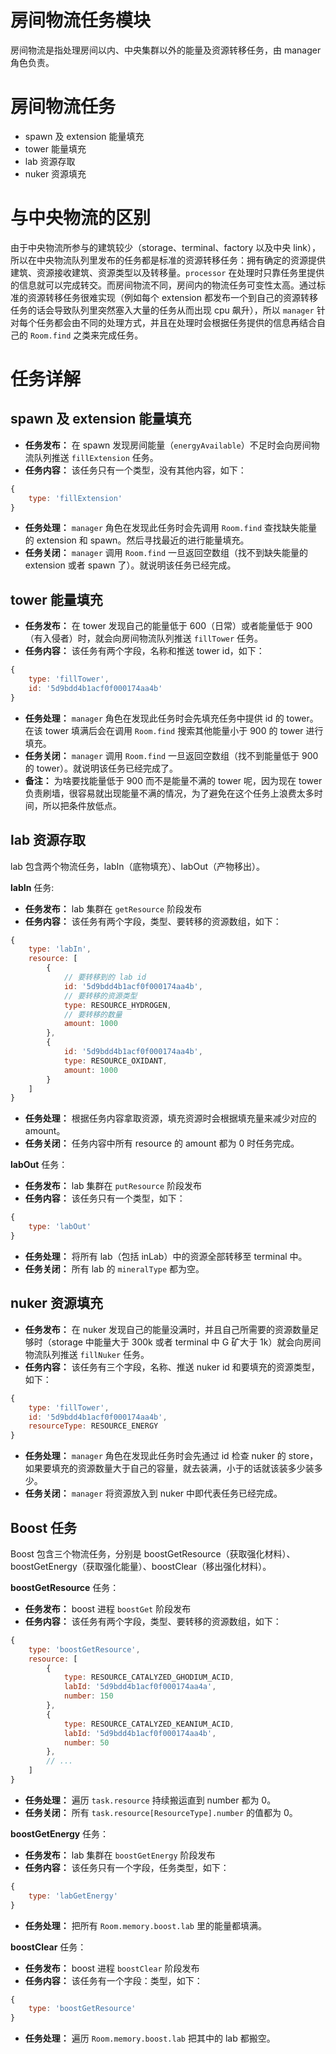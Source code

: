 # 房间物流任务模块

房间物流是指处理房间以内、中央集群以外的能量及资源转移任务，由 manager 角色负责。

# 房间物流任务

- spawn 及 extension 能量填充
- tower 能量填充
- lab 资源存取
- nuker 资源填充

# 与中央物流的区别

由于中央物流所参与的建筑较少（storage、terminal、factory 以及中央 link），所以在中央物流队列里发布的任务都是标准的资源转移任务：拥有确定的资源提供建筑、资源接收建筑、资源类型以及转移量。`processor` 在处理时只靠任务里提供的信息就可以完成转交。而房间物流不同，房间内的物流任务可变性太高。通过标准的资源转移任务很难实现（例如每个 extension 都发布一个到自己的资源转移任务的话会导致队列里突然塞入大量的任务从而出现 cpu 飙升），所以 `manager` 针对每个任务都会由不同的处理方式，并且在处理时会根据任务提供的信息再结合自己的 `Room.find` 之类来完成任务。 

# 任务详解

## spawn 及 extension 能量填充

- **任务发布：** 在 spawn 发现房间能量（`energyAvailable`）不足时会向房间物流队列推送 `fillExtension` 任务。
- **任务内容：** 该任务只有一个类型，没有其他内容，如下：

```js
{
    type: 'fillExtension'
}
```

- **任务处理：** `manager` 角色在发现此任务时会先调用 `Room.find` 查找缺失能量的 extension 和 spawn。然后寻找最近的进行能量填充。
- **任务关闭：** `manager` 调用 `Room.find` 一旦返回空数组（找不到缺失能量的 extension 或者 spawn 了）。就说明该任务已经完成。

## tower 能量填充

- **任务发布：** 在 tower 发现自己的能量低于 600（日常）或者能量低于 900（有入侵者）时，就会向房间物流队列推送 `fillTower` 任务。
- **任务内容：** 该任务有两个字段，名称和推送 tower id，如下：

```js
{
    type: 'fillTower',
    id: '5d9bdd4b1acf0f000174aa4b'
}
```

- **任务处理：** `manager` 角色在发现此任务时会先填充任务中提供 id 的 tower。在该 tower 填满后会在调用 `Room.find` 搜索其他能量小于 900 的 tower 进行填充。
- **任务关闭：** `manager` 调用 `Room.find` 一旦返回空数组（找不到能量低于 900 的 tower）。就说明该任务已经完成了。
- **备注：** 为啥要找能量低于 900 而不是能量不满的 tower 呢，因为现在 tower 负责刷墙，很容易就出现能量不满的情况，为了避免在这个任务上浪费太多时间，所以把条件放低点。

## lab 资源存取

lab 包含两个物流任务，labIn（底物填充）、labOut（产物移出）。

**labIn** 任务:

- **任务发布：** lab 集群在 `getResource` 阶段发布
- **任务内容：** 该任务有两个字段，类型、要转移的资源数组，如下：

```js
{
    type: 'labIn',
    resource: [
        {
            // 要转移到的 lab id
            id: '5d9bdd4b1acf0f000174aa4b',
            // 要转移的资源类型
            type: RESOURCE_HYDROGEN,
            // 要转移的数量
            amount: 1000
        },
        {
            id: '5d9bdd4b1acf0f000174aa4b',
            type: RESOURCE_OXIDANT,
            amount: 1000
        }
    ]
}
```

- **任务处理：** 根据任务内容拿取资源，填充资源时会根据填充量来减少对应的 amount。
- **任务关闭：** 任务内容中所有 resource 的 amount 都为 0 时任务完成。

**labOut** 任务：

- **任务发布：** lab 集群在 `putResource` 阶段发布
- **任务内容：** 该任务只有一个类型，如下：

```js
{
    type: 'labOut'
}
```

- **任务处理：** 将所有 lab（包括 inLab）中的资源全部转移至 terminal 中。
- **任务关闭：** 所有 lab 的 `mineralType` 都为空。

## nuker 资源填充

- **任务发布：** 在 nuker 发现自己的能量没满时，并且自己所需要的资源数量足够时（storage 中能量大于 300k 或者 terminal 中 G 矿大于 1k）就会向房间物流队列推送 `fillNuker` 任务。
- **任务内容：** 该任务有三个字段，名称、推送 nuker id 和要填充的资源类型，如下：

```js
{
    type: 'fillTower',
    id: '5d9bdd4b1acf0f000174aa4b',
    resourceType: RESOURCE_ENERGY
}
```

- **任务处理：** `manager` 角色在发现此任务时会先通过 id 检查 nuker 的 store，如果要填充的资源数量大于自己的容量，就去装满，小于的话就该装多少装多少。
- **任务关闭：** `manager` 将资源放入到 nuker 中即代表任务已经完成。

## Boost 任务

Boost 包含三个物流任务，分别是 boostGetResource（获取强化材料）、boostGetEnergy（获取强化能量）、boostClear（移出强化材料）。

**boostGetResource** 任务：

- **任务发布：** boost 进程 `boostGet` 阶段发布
- **任务内容：** 该任务有两个字段，类型、要转移的资源数组，如下：

```js
{
    type: 'boostGetResource',
    resource: [
        {
            type: RESOURCE_CATALYZED_GHODIUM_ACID,
            labId: '5d9bdd4b1acf0f000174aa4a',
            number: 150
        },
        {
            type: RESOURCE_CATALYZED_KEANIUM_ACID,
            labId: '5d9bdd4b1acf0f000174aa4b',
            number: 50
        },
        // ...
    ]
}
```

- **任务处理：** 遍历 `task.resource` 持续搬运直到 number 都为 0。
- **任务关闭：** 所有 `task.resource[ResourceType].number` 的值都为 0。

**boostGetEnergy** 任务：

- **任务发布：** lab 集群在 `boostGetEnergy` 阶段发布
- **任务内容：** 该任务只有一个字段，任务类型，如下：

```js
{
    type: 'labGetEnergy'
}
```

- **任务处理：** 把所有 `Room.memory.boost.lab` 里的能量都填满。

**boostClear** 任务：

- **任务发布：** boost 进程 `boostClear` 阶段发布
- **任务内容：** 该任务有一个字段：类型，如下：

```js
{
    type: 'boostGetResource'
}
```

- **任务处理：** 遍历 `Room.memory.boost.lab` 把其中的 lab 都搬空。